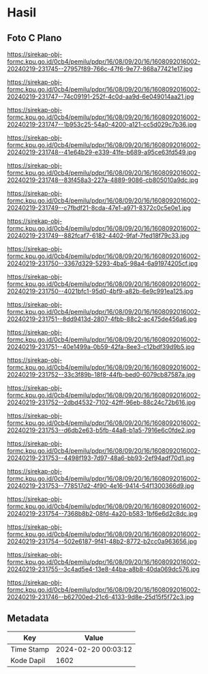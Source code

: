 # Hasil

## Foto C Plano

https://sirekap-obj-formc.kpu.go.id/0cb4/pemilu/pdpr/16/08/09/20/16/1608092016002-20240219-231745--27957f89-766c-47f6-9e77-868a77421e17.jpg

https://sirekap-obj-formc.kpu.go.id/0cb4/pemilu/pdpr/16/08/09/20/16/1608092016002-20240219-231747--74c09191-252f-4c0d-aa9d-6e049014aa21.jpg

https://sirekap-obj-formc.kpu.go.id/0cb4/pemilu/pdpr/16/08/09/20/16/1608092016002-20240219-231747--1b953c25-54a0-4200-a121-cc5d029c7b36.jpg

https://sirekap-obj-formc.kpu.go.id/0cb4/pemilu/pdpr/16/08/09/20/16/1608092016002-20240219-231748--41e64b29-e339-41fe-b689-a95ce63fd549.jpg

https://sirekap-obj-formc.kpu.go.id/0cb4/pemilu/pdpr/16/08/09/20/16/1608092016002-20240219-231748--83f458a3-227a-4889-9086-cb805010a9dc.jpg

https://sirekap-obj-formc.kpu.go.id/0cb4/pemilu/pdpr/16/08/09/20/16/1608092016002-20240219-231749--c7fbdf21-8cda-47e1-a971-8372c0c5e0e1.jpg

https://sirekap-obj-formc.kpu.go.id/0cb4/pemilu/pdpr/16/08/09/20/16/1608092016002-20240219-231749--882fcaf7-6182-4402-9faf-7fed18f79c33.jpg

https://sirekap-obj-formc.kpu.go.id/0cb4/pemilu/pdpr/16/08/09/20/16/1608092016002-20240219-231750--3367d329-5293-4ba5-98a4-6a91974205cf.jpg

https://sirekap-obj-formc.kpu.go.id/0cb4/pemilu/pdpr/16/08/09/20/16/1608092016002-20240219-231750--4021bfc1-95d0-4bf9-a82b-6e9c991ea125.jpg

https://sirekap-obj-formc.kpu.go.id/0cb4/pemilu/pdpr/16/08/09/20/16/1608092016002-20240219-231751--8dd9413d-2807-4fbb-88c2-ac475de456a6.jpg

https://sirekap-obj-formc.kpu.go.id/0cb4/pemilu/pdpr/16/08/09/20/16/1608092016002-20240219-231751--40e1499a-0b59-42fa-8ee3-c12bdf39d9b5.jpg

https://sirekap-obj-formc.kpu.go.id/0cb4/pemilu/pdpr/16/08/09/20/16/1608092016002-20240219-231752--33c3f89b-18f8-44fb-bed0-6079cb87587a.jpg

https://sirekap-obj-formc.kpu.go.id/0cb4/pemilu/pdpr/16/08/09/20/16/1608092016002-20240219-231752--2dbd4532-7102-42ff-96eb-88c24c72b616.jpg

https://sirekap-obj-formc.kpu.go.id/0cb4/pemilu/pdpr/16/08/09/20/16/1608092016002-20240219-231753--d6db2e63-b5fb-44a8-b1a5-7916e6c0fde2.jpg

https://sirekap-obj-formc.kpu.go.id/0cb4/pemilu/pdpr/16/08/09/20/16/1608092016002-20240219-231753--4498f193-7d97-48a6-bb93-2ef94adf70d1.jpg

https://sirekap-obj-formc.kpu.go.id/0cb4/pemilu/pdpr/16/08/09/20/16/1608092016002-20240219-231753--778517d2-4f90-4e16-9414-54f1300366d9.jpg

https://sirekap-obj-formc.kpu.go.id/0cb4/pemilu/pdpr/16/08/09/20/16/1608092016002-20240219-231754--7368b8b2-08fd-4a20-b583-1bf6e6d2c8dc.jpg

https://sirekap-obj-formc.kpu.go.id/0cb4/pemilu/pdpr/16/08/09/20/16/1608092016002-20240219-231754--502e6187-9f41-48b2-8772-b2cc0a963656.jpg

https://sirekap-obj-formc.kpu.go.id/0cb4/pemilu/pdpr/16/08/09/20/16/1608092016002-20240219-231755--3c4ad5e4-13e8-44ba-a8b8-40da069dc576.jpg

https://sirekap-obj-formc.kpu.go.id/0cb4/pemilu/pdpr/16/08/09/20/16/1608092016002-20240219-231746--b62700ed-21c6-4133-9d8e-25d15f5f72c3.jpg


## Metadata

| Key        | Value               |
| ---------- | ------------------- |
| Time Stamp | 2024-02-20 00:03:12 |
| Kode Dapil | 1602                |



